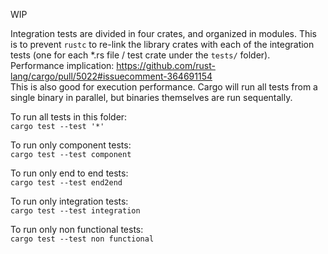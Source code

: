 WIP

Integration tests are divided in four crates, and organized in modules. This is to prevent `rustc` to re-link the library crates with each of the integration tests (one for each *.rs file / test crate under the `tests/` folder). Performance implication: https://github.com/rust-lang/cargo/pull/5022#issuecomment-364691154  
This is also good for execution performance. Cargo will run all tests from a single binary in parallel, but binaries themselves are run sequentally.  

To run all tests in this folder:  
`cargo test --test '*'`  

To run only component tests:  
`cargo test --test component`  

To run only end to end tests:  
`cargo test --test end2end`  

To run only integration tests:  
`cargo test --test integration`  

To run only non functional tests:  
`cargo test --test non functional`  
